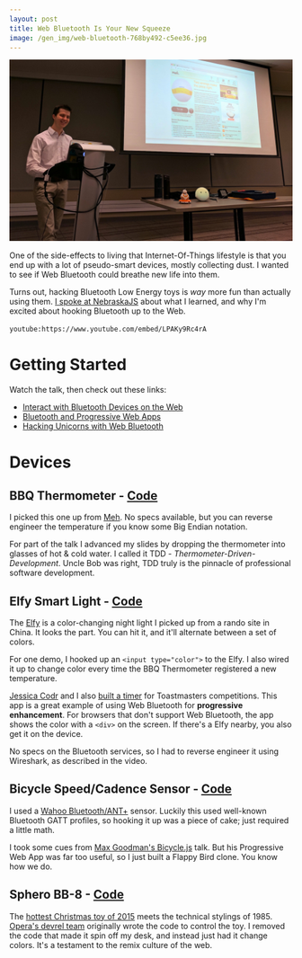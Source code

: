 ```yaml
---
layout: post
title: Web Bluetooth Is Your New Squeeze
image: /gen_img/web-bluetooth-768by492-c5ee36.jpg
---
```


![Web Bluetooth](../images/web-bluetooth.jpg)

One of the side-effects to living that Internet-Of-Things lifestyle is that you end up with a lot of pseudo-smart devices, mostly collecting dust.
I wanted to see if Web Bluetooth could breathe new life into them.

Turns out, hacking Bluetooth Low Energy toys is _way_ more fun than actually using them.
[I spoke at NebraskaJS](nebraskajs.com) about what I learned, and why I'm excited about hooking Bluetooth up to the Web.

`youtube:https://www.youtube.com/embed/LPAKy9Rc4rA`

# Getting Started

Watch the talk, then check out these links:

- [Interact with Bluetooth Devices on the Web](https://developers.google.com/web/updates/2015/07/interact-with-ble-devices-on-the-web)
- [Bluetooth and Progressive Web Apps](https://medium.com/@urish/start-building-with-web-bluetooth-and-progressive-web-apps-6534835959a6#.2pqsde5i8)
- [Hacking Unicorns with Web Bluetooth](https://www.contextis.com/resources/blog/hacking-unicorns-web-bluetooth/)

# Devices

## BBQ Thermometer - [Code](https://github.com/mattdsteele/web-bluetooth/blob/master/src/bt/bbq.js)

I picked this one up from [Meh](https://web.archive.org/web/20170208195123/https://meh.com/deals/grill-right-bluetooth-bbq-thermometer-1).
No specs available, but you can reverse engineer the temperature if you know some Big Endian notation.

For part of the talk I advanced my slides by dropping the thermometer into glasses of hot & cold water.
I called it TDD - _Thermometer-Driven-Development_.
Uncle Bob was right, TDD truly is the pinnacle of professional software development.

## Elfy Smart Light - [Code](https://github.com/mattdsteele/web-bluetooth/blob/master/src/bt/elfy.js)

The [Elfy](https://web.archive.org/web/20170224201620/http://en.emie.com:80/emie-elfy-smart-light) is a color-changing night light I picked up from a rando site in China. It looks the part.
You can hit it, and it'll alternate between a set of colors.

For one demo, I hooked up an `<input type="color">` to the Elfy.
I also wired it up to change color every time the BBQ Thermometer registered a new temperature.

[Jessica Codr](https://twitter.com/jcake09) and I also [built a timer](https://github.com/JCake/toasty-timer) for Toastmasters competitions.
This app is a great example of using Web Bluetooth for **progressive enhancement**.
For browsers that don't support Web Bluetooth, the app shows the color with a `<div>` on the screen.
If there's a Elfy nearby, you also get it on the device.

No specs on the Bluetooth services, so I had to reverse engineer it using Wireshark, as described in the video.

## Bicycle Speed/Cadence Sensor - [Code](https://github.com/mattdsteele/web-bluetooth/blob/master/src/bt/cycling.js)

I used a [Wahoo Bluetooth/ANT+](http://www.wahoofitness.com/devices/wahoo-blue-sc-speed-and-cadence-sensor) sensor. Luckily this used well-known Bluetooth GATT profiles, so hooking it up was a piece of cake; just required a little math.

I took some cues from [Max Goodman's Bicycle.js](https://github.com/chromakode/bicyclejs-talk) talk.
But his Progressive Web App was far too useful, so I just built a Flappy Bird clone. You know how we do.

## Sphero BB-8 - [Code](https://github.com/mattdsteele/bb8-simon/blob/master/src/sphero-bb8.js)

The [hottest Christmas toy of 2015](http://www.sphero.com/starwars/bb8) meets the technical stylings of 1985.
[Opera's devrel team](https://github.com/operasoftware/bb8) originally wrote the code to control the toy.
I removed the code that made it spin off my desk, and instead just had it change colors.
It's a testament to the remix culture of the web.
